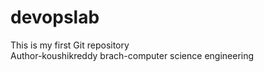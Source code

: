 # devopslab
This is my first Git repository
<br>
Author-koushikreddy
brach-computer science engineering

